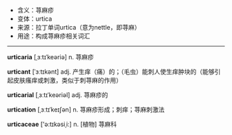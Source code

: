 - <span class="definition">含义：荨麻疹</span>
- <span class="definition">变体：urtica</span>
- <span class="definition">来源：拉丁单词urtica（意为nettle，即荨麻）</span>
- <span class="definition">用途：构成荨麻疹相关词汇</span>


---


<span class="vocabulary">**urticaria**</span> [ˌɜːtɪˈkeəriə] n. 荨麻疹

<span class="vocabulary">**urticant**</span> [ˈɜːtɪkənt] adj. 产生痒（痛）的；（毛虫）能刺人使生痒肿块的（能够引起皮肤瘙痒或刺激，类似于刺荨麻的作用）

<span class="vocabulary">**urticarial**</span> [ˌɜːtɪˈkeəriəl] adj. 荨麻疹的

<span class="vocabulary">**urtication**</span> [ˌɜːtɪˈkeɪʃən] n. 荨麻疹形成；刺痒；荨麻刺激法

<span class="vocabulary">**urticaceae**</span> ['ə:tɪkəsiˌi:] n. [植物] 荨麻科

